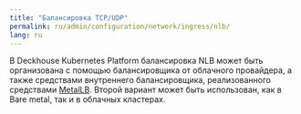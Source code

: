 ```yaml
---
title: "Балансировка TCP/UDP"
permalink: ru/admin/configuration/network/ingress/nlb/
lang: ru
---
```


В Deckhouse Kubernetes Platform балансировка NLB может быть организована с помощью балансировщика от облачного провайдера, а также средствами внутреннего балансировщика, реализованного средствами [MetalLB](https://metallb.io/). Второй вариант может быть использован, как в Bare metal, так и в облачных кластерах.
